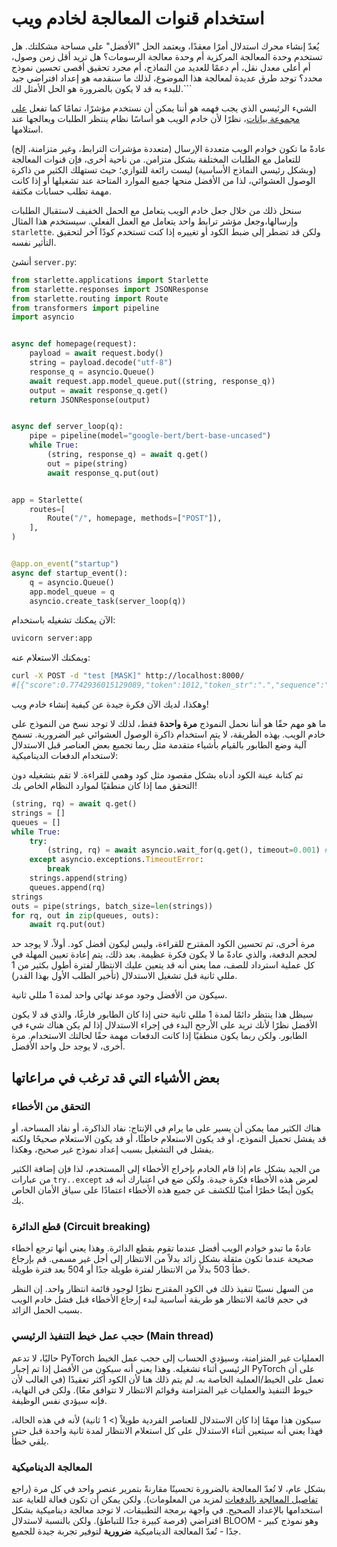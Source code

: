 # استخدام قنوات المعالجة لخادم ويب 

<Tip>

يُعدّ إنشاء محرك استدلال أمرًا معقدًا، ويعتمد الحل "الأفضل" على مساحة مشكلتك. هل تستخدم وحدة المعالجة المركزية أم وحدة معالجة الرسومات؟ هل تريد أقل زمن وصول، أم أعلى معدل نقل، أم دعمًا للعديد من النماذج، أم مجرد تحقيق أقصى تحسين نموذج محدد؟
توجد طرق عديدة لمعالجة هذا الموضوع، لذلك ما سنقدمه هو إعداد افتراضي جيد للبدء به قد لا يكون بالضرورة هو الحل الأمثل لك.```

</Tip> 

الشيء الرئيسي الذي يجب فهمه هو أننا يمكن أن نستخدم مؤشرًا، تمامًا كما تفعل [على مجموعة بيانات](pipeline_tutorial#using-pipelines-on-a-dataset)، نظرًا لأن خادم الويب هو أساسًا نظام ينتظر الطلبات ويعالجها عند استلامها. 

عادةً ما تكون خوادم الويب متعددة الإرسال (متعددة مؤشرات الترابط، وغير متزامنة، إلخ) للتعامل مع الطلبات المختلفة بشكل متزامن. من ناحية أخرى، فإن قنوات المعالجة (وبشكل رئيسي النماذج الأساسية) ليست رائعة للتوازي؛ حيث تستهلك الكثير من ذاكرة الوصول العشوائي، لذا من الأفضل منحها جميع الموارد المتاحة عند تشغيلها أو إذا كانت مهمة تطلب حسابات مكثفة. 

سنحل ذلك من خلال جعل خادم الويب يتعامل مع الحمل الخفيف لاستقبال الطلبات وإرسالها،وجعل مؤشر ترابط واحد يتعامل مع العمل الفعلي. سيستخدم هذا المثال `starlette`. ولكن قد تضطر إلى ضبط الكود أو تغييره إذا كنت تستخدم كودًا آخر لتحقيق التأثير نفسه. 

أنشئ `server.py`: 

```py
from starlette.applications import Starlette
from starlette.responses import JSONResponse
from starlette.routing import Route
from transformers import pipeline
import asyncio


async def homepage(request):
    payload = await request.body()
    string = payload.decode("utf-8")
    response_q = asyncio.Queue()
    await request.app.model_queue.put((string, response_q))
    output = await response_q.get()
    return JSONResponse(output)


async def server_loop(q):
    pipe = pipeline(model="google-bert/bert-base-uncased")
    while True:
        (string, response_q) = await q.get()
        out = pipe(string)
        await response_q.put(out)


app = Starlette(
    routes=[
        Route("/", homepage, methods=["POST"]),
    ],
)


@app.on_event("startup")
async def startup_event():
    q = asyncio.Queue()
    app.model_queue = q
    asyncio.create_task(server_loop(q))
```

الآن يمكنك تشغيله باستخدام: 

```bash
uvicorn server:app
```

ويمكنك الاستعلام عنه: 

```bash
curl -X POST -d "test [MASK]" http://localhost:8000/
#[{"score":0.7742936015129089,"token":1012,"token_str":".","sequence":"test."},...]
```

وهكذا، لديك الآن فكرة جيدة عن كيفية إنشاء خادم ويب! 

ما هو مهم حقًا هو أننا نحمل النموذج **مرة واحدة** فقط، لذلك لا توجد نسخ من النموذج على خادم الويب. بهذه الطريقة، لا يتم استخدام ذاكرة الوصول العشوائي غير الضرورية. تسمح آلية وضع الطابور بالقيام بأشياء متقدمة مثل ربما تجميع بعض العناصر قبل الاستدلال لاستخدام الدفعات الديناميكية: 

<Tip warning={true}>

تم كتابة عينة الكود أدناه بشكل مقصود مثل كود وهمي للقراءة. لا تقم بتشغيله دون التحقق مما إذا كان منطقيًا لموارد النظام الخاص بك! 

</Tip> 

```py
(string, rq) = await q.get()
strings = []
queues = []
while True:
    try:
        (string, rq) = await asyncio.wait_for(q.get(), timeout=0.001) # 1ms
    except asyncio.exceptions.TimeoutError:
        break
    strings.append(string)
    queues.append(rq)
strings
outs = pipe(strings, batch_size=len(strings))
for rq, out in zip(queues, outs):
    await rq.put(out)
```

مرة أخرى، تم تحسين الكود المقترح للقراءة، وليس ليكون أفضل كود. أولاً، لا يوجد حد لحجم الدفعة، والذي عادةً ما لا يكون فكرة عظيمة. بعد ذلك، يتم إعادة تعيين المهلة في كل عملية استرداد للصف، مما يعني أنه قد يتعين عليك الانتظار لفترة أطول بكثير من 1 مللي ثانية قبل تشغيل الاستدلال (تأخير الطلب الأول بهذا القدر). 

سيكون من الأفضل وجود موعد نهائي واحد لمدة 1 مللي ثانية. 

سيظل هذا ينتظر دائمًا لمدة 1 مللي ثانية حتى إذا كان الطابور فارغًا، والذي قد لا يكون الأفضل نظرًا لأنك تريد على الأرجح البدء في إجراء الاستدلال إذا لم يكن هناك شيء في الطابور. ولكن ربما يكون منطقيًا إذا كانت الدفعات مهمة حقًا لحالتك الاستخدام. مرة أخرى، لا يوجد حل واحد الأفضل. 

## بعض الأشياء التي قد ترغب في مراعاتها 

### التحقق من الأخطاء 

هناك الكثير مما يمكن أن يسير على ما يرام في الإنتاج: نفاد الذاكرة، أو نفاد المساحة، أو قد يفشل تحميل النموذج، أو قد يكون الاستعلام خاطئًا، أو قد يكون الاستعلام صحيحًا ولكنه يفشل في التشغيل بسبب إعداد نموذج غير صحيح، وهكذا. 

من الجيد بشكل عام إذا قام الخادم بإخراج الأخطاء إلى المستخدم، لذا فإن إضافة الكثير من عبارات `try..except` لعرض هذه الأخطاء فكرة جيدة. ولكن ضع في اعتبارك أنه قد يكون أيضًا خطرًا أمنيًا للكشف عن جميع هذه الأخطاء اعتمادًا على سياق الأمان الخاص بك. 

### قطع الدائرة (Circuit breaking)

عادةً ما تبدو خوادم الويب أفضل عندما تقوم بقطع الدائرة. وهذا يعني أنها ترجع أخطاء صحيحة عندما تكون مثقلة بشكل زائد بدلاً من الانتظار إلى أجل غير مسمى. قم بإرجاع خطأ 503 بدلاً من الانتظار لفترة طويلة جدًا أو 504 بعد فترة طويلة. 

من السهل نسبيًا تنفيذ ذلك في الكود المقترح نظرًا لوجود قائمة انتظار واحد. إن النظر في حجم قائمة الانتظار هو طريقة أساسية لبدء إرجاع الأخطاء قبل فشل خادم الويب بسبب الحمل الزائد. 

### حجب عمل خيط التنفيذ الرئيسي (Main thread)

حاليًا، لا تدعم PyTorch  العمليات غير المتزامنة، وسيؤدي الحساب إلى حجب عمل الخيط الرئيسي أثناء تشغيله. وهذا يعني أنه سيكون من الأفضل إذا تم إجبار PyTorch على أن تعمل على الخيط/العملية الخاصة به. لم يتم ذلك هنا لأن الكود أكثر تعقيدًا (في الغالب لأن خيوط التنفيذ والعمليات غير المتزامنة  وقوائم الانتظار  لا تتوافق معًا). ولكن في النهاية، فإنه سيؤدي نفس الوظيفة. 

سيكون هذا مهمًا إذا كان الاستدلال للعناصر الفردية طويلاً (> 1 ثانية) لأنه في هذه الحالة، فهذا يعني أنه سيتعين أثناء الاستدلال على كل استعلام الانتظار لمدة ثانية واحدة قبل حتى يلقي خطأ.

### المعالجة الديناميكية 

بشكل عام، لا تُعدّ المعالجة بالضرورة تحسينًا مقارنةً بتمرير عنصر واحد في كل مرة (راجع [تفاصيل المعالجة بالدفعات](./main_classes/pipelines#pipeline-batching) لمزيد من المعلومات).  ولكن يمكن أن تكون فعالة للغاية عند استخدامها  بالإعداد الصحيح. في واجهة برمجة التطبيقات، لا توجد معالجة ديناميكية بشكل افتراضي (فرصة كبيرة جدًا للتباطؤ).  ولكن بالنسبة لاستدلال BLOOM - وهو نموذج كبير جدًا - تُعدّ المعالجة الديناميكية **ضرورية** لتوفير تجربة جيدة للجميع.